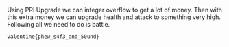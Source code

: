 Using PRI Upgrade we can integer overflow to get a lot of money. Then with this extra money we can upgrade health and attack to something very high. Following all we need to do is battle.

`valentine{phew_s4f3_and_50und}`
